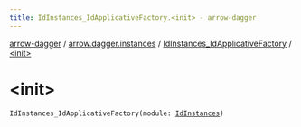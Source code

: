 ```yaml
---
title: IdInstances_IdApplicativeFactory.<init> - arrow-dagger
---
```


[arrow-dagger](../../index.html) / [arrow.dagger.instances](../index.html) / [IdInstances_IdApplicativeFactory](index.html) / [&lt;init&gt;](./-init-.html)

# &lt;init&gt;

`IdInstances_IdApplicativeFactory(module: `[`IdInstances`](../-id-instances/index.html)`)`
